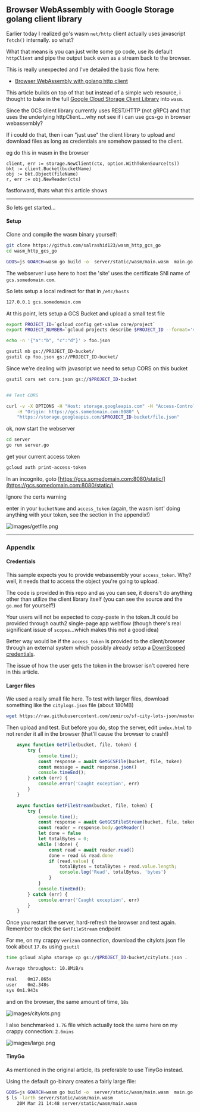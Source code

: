 
## Browser WebAssembly with Google Storage golang client library

Earlier today I realized go's wasm `net/http` client actually uses javascript `fetch()` internally. so what?

What that means is you can just write some go code, use its default `httpClient` and pipe the output back even as a stream back to the browser.

This is really unexpected and I've detailed the basic flow here:

* [Browser WebAssembly with golang http client](https://blog.salrashid.dev/articles/2022/wasm_http_go/)

This article builds on top of that but instead of a simple web resource, i thought to bake in the full [Google Cloud Storage Client Library](https://cloud.google.com/storage/docs/reference/libraries#client-libraries-install-go) into `wasm`.

Since the GCS client library currently uses REST/HTTP (not gRPC) and that uses the underlying httpClient....why not see if i can use gcs-go in browser webassembly?

If i could do that, then i can "just use" the client library to upload and download files as long as credentials are somehow passed to the client.

eg do this in wasm in the browser

```golang
client, err := storage.NewClient(ctx, option.WithTokenSource(ts))
bkt := client.Bucket(bucketName)
obj := bkt.Object(fileName)
r, err := obj.NewReader(ctx)
```

fastforward, thats what this article shows

---

So lets get started...

#### Setup

Clone and compile the wasm binary yourself:

```bash
git clone https://github.com/salrashid123/wasm_http_gcs_go
cd wasm_http_gcs_go

GOOS=js GOARCH=wasm go build -o  server/static/wasm/main.wasm  main.go
```

The webserver i use here to host the 'site' uses the certificate SNI name of `gcs.somedomain.com`.

So lets setup a local redirect for that in `/etc/hosts`

```bash
127.0.0.1 gcs.somedomain.com
```

At this point, lets setup a GCS Bucket and upload a small test file

```bash
export PROJECT_ID=`gcloud config get-value core/project`
export PROJECT_NUMBER=`gcloud projects describe $PROJECT_ID --format='value(projectNumber)'`

echo -n '{"a":"b", "c":"d"}' > foo.json

gsutil mb gs://PROJECT_ID-bucket/
gsutil cp foo.json gs://PROJECT_ID-bucket/
```

Since we're dealing with javascript we need to setup CORS on this bucket

```bash
gsutil cors set cors.json gs://$PROJECT_ID-bucket


## Test CORS

curl -v -X OPTIONS -H "Host: storage.googleapis.com" -H "Access-Control-Request-Method: GET" \
    -H "Origin: https://gcs.somedomain.com:8080" \
    "https://storage.googleapis.com/$PROJECT_ID-bucket/file.json"
```

ok, now start the webserver

```bash
cd server
go run server.go
```

get your current access token

```bash
gcloud auth print-access-token
```

In an incognito, goto [https://gcs.somedomain.com:8080/static/](https://gcs.somedomain.com:8080/static/)

Ignore the certs warning

enter in your `bucketName` and `access_token` (again, the wasm isnt' doing anything with your token, see the section in the appendix!)

![images/getfile.png](images/getfile.png)

---

### Appendix

#### Credentials

This sample expects you to provide webassembly your `access_token`.  Why?  well, it needs that to access the object you're going to upload.  

The code is provided in this repo and as you can see, it doens't do anything other than utilize the client library itself (you can see the source and the `go.mod` for yourself!)

Your users will not be expected to copy-paste in the token..It could be provided through oauth2 single-page app webflow (though there's real significant issue of `scopes`...which makes this not a good idea)

Better way would be if the `access_token` is provided to the client/browser through an external system which possibly already setup a [DownScoped credentials](https://cloud.google.com/iam/docs/downscoping-short-lived-credentials).

The issue of how the user gets the token in the browser isn't covered here in this article. 


#### Larger files

We used a really small file here.  To test with larger files, download something like the `citylogs.json` file (about 180MB)


```bash
wget https://raw.githubusercontent.com/zemirco/sf-city-lots-json/master/citylots.json
```

Then upload and test.  But before you do, stop the server, edit `index.html` to not render it all in the browser (that'll cause the browser to crash!)

```javascript
	async function GetFile(bucket, file, token) {
		try {
			console.time();
			const response = await GetGCSFile(bucket, file, token)
			const message = await response.json()
			console.timeEnd();
		} catch (err) {
			console.error('Caught exception', err)
		}
	}

	async function GetFileStream(bucket, file, token) {
		try {
			console.time();
			const response = await GetGCSFileStream(bucket, file, token)
			const reader = response.body.getReader()
			let done = false
			let totalBytes = 0;
			while (!done) {
				const read = await reader.read()
				done = read && read.done
				if (read.value) {
					totalBytes = totalBytes + read.value.length;
					console.log('Read', totalBytes, 'bytes')
				}
			}
			console.timeEnd();
		} catch (err) {
			console.error('Caught exception', err)
		}
	}
```

Once you restart the server, hard-refresh the browser and test again.  Remember to click  the `GetFileStream` endpoint

For me, on my crappy `verizon` connection, download the citylots.json file took about `17.8s` using `gsutil`

```bash
time gcloud alpha storage cp gs://$PROJECT_ID-bucket/citylots.json .

Average throughput: 10.8MiB/s

real	0m17.865s
user	0m2.348s
sys	0m1.943s
```

and on the browser, the same amount of time, `18s`

![images/citylots.png](images/citylots.png)

I also benchmarked `1.7G` file which actually took the same here on my crappy connection: `2.6mins`

![images/large.png](images/large.png)


#### TinyGo

As mentioned in the original article, its preferable to use TinyGo instead.

Using the default go-binary creates a fairly large file:


```bash
GOOS=js GOARCH=wasm go build -o  server/static/wasm/main.wasm  main.go
$ ls -larth server/static/wasm/main.wasm 
    20M Mar 21 14:48 server/static/wasm/main.wasm
```